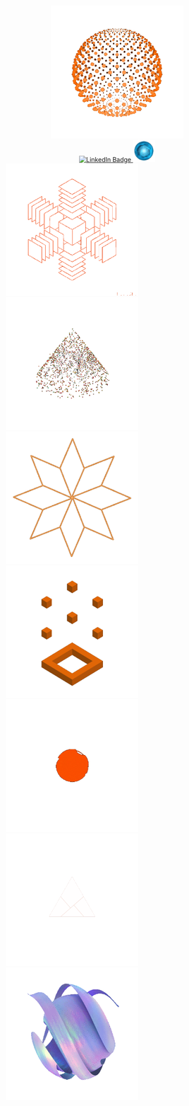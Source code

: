 <div align="center">
<img src="./666_2.gif" width="300" height="300"> <br>
<div id="badges">
  <a href="www.linkedin.com/in/dyachuk-roman">
  <img src="https://img.shields.io/badge/LinkedIn-blue?style=for-the-badge&logo=linkedin&logoColor=white" alt="LinkedIn Badge"/>
  </a>
  <a href="www.linkedin.com/in/dyachuk-roman">
  <img src="./1.gif" width="50" height="50" alt="LinkedIn Badge"/>
  </a>
</div>
</div>



<div id="all_gif">
<div align="left">
<img src="./222.gif" width="300" height="300">
<img src="./10_1.gif" width="300" height="300">
<img src="./11.gif" width="300" height="300">
</div>
<div>
<img src="./123.gif" width="300" height="300">
<img src="./133.gif" width="300" height="300">
<img src="./6.gif" width="300" height="300">
</div>
<div>
<img src="./yy3.gif" width="300" height="300">
</div>
</div>

